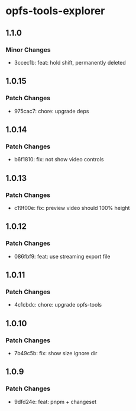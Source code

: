 # opfs-tools-explorer

## 1.1.0

### Minor Changes

- 3ccec1b: feat: hold shift, permanently deleted

## 1.0.15

### Patch Changes

- 975cac7: chore: upgrade deps

## 1.0.14

### Patch Changes

- b6f1810: fix: not show video controls

## 1.0.13

### Patch Changes

- c19f00e: fix: preview video should 100% height

## 1.0.12

### Patch Changes

- 086fbf9: feat: use streaming export file

## 1.0.11

### Patch Changes

- 4c1cbdc: chore: upgrade opfs-tools

## 1.0.10

### Patch Changes

- 7b49c5b: fix: show size ignore dir

## 1.0.9

### Patch Changes

- 9dfd24e: feat: pnpm + changeset
